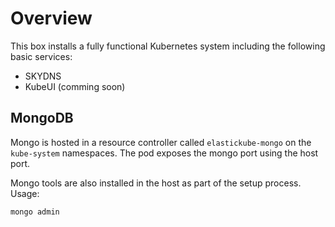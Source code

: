 # Overview

This box installs a fully functional Kubernetes system including the following basic services:

- SKYDNS
- KubeUI (comming soon)

## MongoDB

Mongo is hosted in a resource controller called `elastickube-mongo` on the `kube-system` namespaces. The pod exposes the mongo port using the host port.

Mongo tools are also installed in the host as part of the setup process. Usage:

    mongo admin